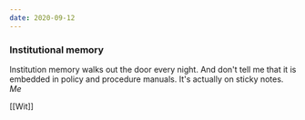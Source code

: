 ```yaml
---
date: 2020-09-12
---
```


### Institutional memory

Institution memory walks out the door every night. And don't tell me that it is embedded in policy and procedure manuals. It's actually on sticky notes. *Me*

[[Wit]]

